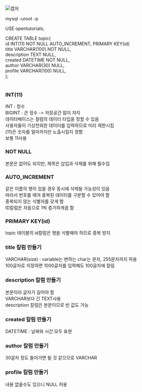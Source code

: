 ![캡처](https://user-images.githubusercontent.com/59272674/88622292-78b99700-d0dd-11ea-9d1e-1c2cdaf0472c.JPG) <BR> 



mysql -uroot -p      <BR>     

USE opentutorials;    <BR>      

CREATE TABLE topic(   <BR> 
	id INT(11) NOT NULL AUTO_INCREMENT, PRIMARY KEY(id) <BR> 
	title VARCHAR(100) NOT NULL,     <BR> 
 	description TEXT NULL,              <BR> 
	created DATETIME NOT NULL, <BR> 
	author VARCHAR(30) NULL, <BR> 
  profile VARCHAR(100) NULL, <BR> 
	);             <BR>  <BR> 



### INT(11)
INT : 정수  <BR> 
BIGINT : 큰 정수 -> 저장공간 많이 차지 <BR> 
데이터베이스는 컬럼의 데이터 타입을 정할 수 있음 <BR>
사용자들이 기상천외한 데이터를 입력하므로 미리 제한시킴 <BR>
(11)은 숫자를 얼마까지만 노출시킬지 정함 <BR>
보통 11사용


### NOT NULL
본문은 없어도 되지만, 제목은 삽입과 삭제를 위해 필수임


### AUTO_INCREMENT
같은 이름의 행이 있을 경우 동시에 삭제될 가능성이 있음 <BR>
따라서 번호를 매겨 중복된 데이터를 구분할 수 있어야 함 <BR>
중복되지 않는 식별자를 갖게 함 <BR>
ID칼럼은 자동으로 1씩 증가하게끔 함


###  PRIMARY KEY(id)
topic 테이블의 id칼럼은 행을 식별해야 하므로 중복 방지


### title 칼럼 만들기
VARCHAR(size) : variable는 변하는 char는 문자, 255문자까지 허용 <BR>
100글자로 지정하면 1000글자를 입력해도 100글자에 잘림


### description 칼럼 만들기
본문이라 글자가 길어야 함 <BR>
VARCHAR보다 긴 TEXT사용  <BR>
description 칼럼은 본문이므로 빈 값도 가능


### created 칼럼 만들기
DATETIME : 날짜와 시간 모두 표현


### author 칼럼 만들기
30글자 정도 들어가면 될 것 같으므로 VARCHAR


### profile 칼럼 만들기
내용 없을수도 있으니 NULL 허용

